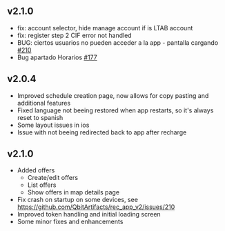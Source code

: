 ## v2.1.0
* fix: account selector, hide manage account if is LTAB account
* fix: register step 2 CIF error not handled
* BUG: ciertos usuarios no pueden acceder a la app - pantalla cargando [#210](https://github.com/QbitArtifacts/rec_app_v2/issues/210)
* Bug apartado Horarios [#177](https://github.com/QbitArtifacts/rec_app_v2/issues/177)


## v2.0.4
* Improved schedule creation page, now allows for copy pasting and additional features
* Fixed language not beeing restored when app restarts, so it's always reset to spanish
* Some layout issues in ios
* Issue with not beeing redirected back to app after recharge

## v2.1.0
* Added offers
  * Create/edit offers
  * List offers
  * Show offers in map details page
* Fix crash on startup on some devices, see https://github.com/QbitArtifacts/rec_app_v2/issues/210
* Improved token handling and initial loading screen
* Some minor fixes and enhancements